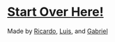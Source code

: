 # [Start Over Here!](home.md)


Made by [Ricardo](https://github.com/ricardojrt6565), [Luis](https://github.com/luism6058), and [Gabriel](https://github.com/gabrielc0464)


